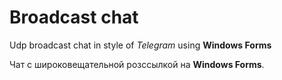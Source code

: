 # Broadcast chat
Udp broadcast chat in style of *Telegram* using **Windows Forms**

Чат с широковещательной розссылкой на **Windows Forms**.
